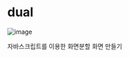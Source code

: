 # dual

![image](https://github.com/jung-chaewon/dual/assets/131144717/00dbab17-e741-49f8-b189-74616ee6ab99)

자바스크립트를 이용한 화면분할 화면 만들기
